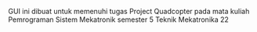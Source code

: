 GUI ini dibuat untuk memenuhi tugas Project Quadcopter pada mata kuliah Pemrograman Sistem Mekatronik semester 5 Teknik Mekatronika 22
